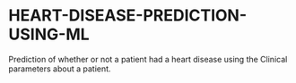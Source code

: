 # HEART-DISEASE-PREDICTION-USING-ML
Prediction of whether or not a patient had a heart disease using the Clinical parameters about a patient.
